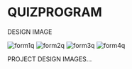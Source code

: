 # QUIZPROGRAM
DESIGN IMAGE

![form1q](https://user-images.githubusercontent.com/108897416/195900471-fe0e89e7-2395-4a01-b201-c9fe389f2d92.png)
![form2q](https://user-images.githubusercontent.com/108897416/195900478-70ea2277-edf0-4463-82f5-85659dd62cae.png)
![form3q](https://user-images.githubusercontent.com/108897416/195900484-51cbbbd3-9b97-42b3-9106-ca5f2f90faf6.png)
![form4q](https://user-images.githubusercontent.com/108897416/195900492-cab65b9b-13f4-4b3b-bcdd-a3ddd5dc674e.png)

PROJECT DESIGN IMAGES...
